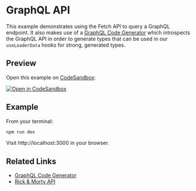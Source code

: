 # GraphQL API

This example demonstrates using the Fetch API to query a GraphQL endpoint. It also makes use of a [GraphQL Code Generator](https://www.graphql-code-generator.com/) which introspects the GraphQL API in order to generate types that can be used in our `useLoaderData` hooks for strong, generated types.

## Preview

Open this example on [CodeSandbox](https://codesandbox.com):

[![Open in CodeSandbox](https://codesandbox.io/static/img/play-codesandbox.svg)](https://codesandbox.io/s/github/remix-run/remix/tree/main/examples/graphql-api)

## Example

From your terminal:

```sh
npm run dev
```

Visit http://localhost:3000 in your browser.

## Related Links

- [GraphQL Code Generator](https://www.graphql-code-generator.com/)
- [Rick & Morty API](https://rickandmortyapi.com/graphql)
